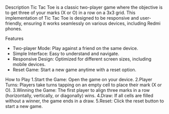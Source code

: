 Description
  Tic Tac Toe is a classic two-player game where the objective is to get three of your marks (X or O) in a row on a 3x3 grid. This implementation of Tic Tac Toe is designed to be responsive and user-friendly, ensuring it works seamlessly on various devices, including Redmi phones.

Features
  * Two-player Mode: Play against a friend on the same device.
  * Simple Interface: Easy to understand and navigate.
  * Responsive Design: Optimized for different screen sizes, including mobile devices.
  * Reset Game: Start a new game anytime with a reset option.

How to Play
  1.Start the Game: Open the game on your device.
  2.Player Turns: Players take turns tapping on an empty cell to place their mark (X or O).
  3.Winning the Game: The first player to align three marks in a row (horizontally, vertically, or diagonally) wins.
  4.Draw: If all cells are filled without a winner, the game ends in a draw.
  5.Reset: Click the reset button to start a new game.
